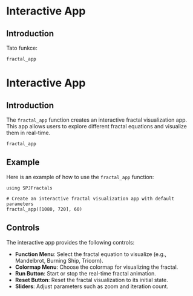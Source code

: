 # Interactive App

## Introduction

Tato funkce:

```@docs; canonical=false
fractal_app
```

# Interactive App

## Introduction

The `fractal_app` function creates an interactive fractal visualization app. This app allows users to explore different fractal equations and visualize them in real-time.

```@docs; canonical=false
fractal_app
```

## Example

Here is an example of how to use the `fractal_app` function:

```@example
using SPJFractals

# Create an interactive fractal visualization app with default parameters
fractal_app([1080, 720], 60)
```

## Controls

The interactive app provides the following controls:

- **Function Menu**: Select the fractal equation to visualize (e.g., Mandelbrot, Burning Ship, Tricorn).
- **Colormap Menu**: Choose the colormap for visualizing the fractal.
- **Run Button**: Start or stop the real-time fractal animation.
- **Reset Button**: Reset the fractal visualization to its initial state.
- **Sliders**: Adjust parameters such as zoom and iteration count.